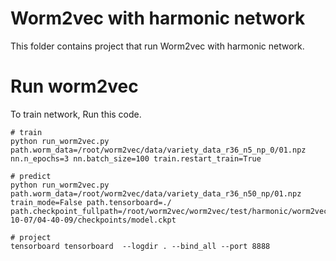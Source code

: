 # Worm2vec with harmonic network
This folder contains project that run Worm2vec with harmonic network.

# Run worm2vec
To train network, Run this code.
```
# train
python run_worm2vec.py path.worm_data=/root/worm2vec/data/variety_data_r36_n5_np_0/01.npz nn.n_epochs=3 nn.batch_size=100 train.restart_train=True

# predict
python run_worm2vec.py path.worm_data=/root/worm2vec/data/variety_data_r36_n50_np/01.npz train_mode=False path.tensorboard=./ path.checkpoint_fullpath=/root/worm2vec/worm2vec/test/harmonic/worm2vec/outputs/2020-10-07/04-40-09/checkpoints/model.ckpt

# project
tensorboard tensorboard  --logdir . --bind_all --port 8888

```